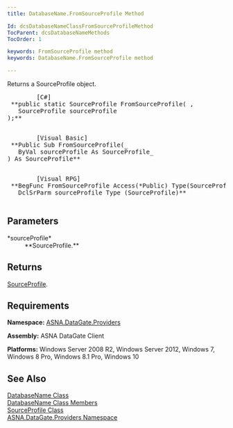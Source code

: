 ```yaml
---
title: DatabaseName.FromSourceProfile Method

Id: dcsDatabaseNameClassFromSourceProfileMethod
TocParent: dcsDatabaseNameMethods
TocOrder: 1

keywords: FromSourceProfile method
keywords: DatabaseName.FromSourceProfile method

---
```


Returns a SourceProfile object.
<pre class="prettyprint">
        <span class="lang">[C#]</span>
 **public static SourceProfile FromSourceProfile( ,
   SourceProfile sourceProfile
);** 
      </pre>
<pre class="prettyprint">
        <span class="lang">[Visual Basic] </span>
 **Public Sub FromSourceProfile(_ 
   ByVal sourceProfile As SourceProfile_ 
) As SourceProfile** 
      </pre>
<pre class="prettyprint">
        <span class="lang">[Visual RPG]</span>
 **BegFunc FromSourceProfile Access(*Public) Type(SourceProfile)
   DclSrParm sourceProfile Type (SourceProfile)** 
      </pre>

## Parameters

<dl>
        <dt>
 *sourceProfile* 
        </dt>
        <dd>
 **SourceProfile.**  
					</dd>
</dl>

## Returns

[SourceProfile](source-profile-class.html).
## Requirements

**Namespace:** [ ASNA.DataGate.Providers](datagate-providers-namespace.html) 

**Assembly:** ASNA DataGate Client

**Platforms:** Windows Server 2008 R2, Windows Server 2012, Windows 7, Windows 8 Pro, Windows 8.1 Pro, Windows 10
## See Also


[DatabaseName Class](database-name-class.html)
      <br />
[DatabaseName Class Members](database-name-members.html)
      <br />
[SourceProfile Class](source-profile-class.html)
      <br />
[ASNA.DataGate.Providers Namespace](datagate-providers-namespace.html)

